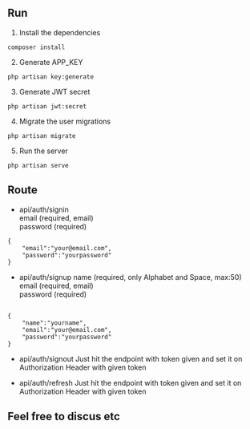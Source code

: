 ## Run
1. Install the dependencies  
```
composer install
```
2. Generate APP_KEY
```
php artisan key:generate
```
3. Generate JWT secret
```
php artisan jwt:secret
```
4. Migrate the user migrations
```
php artisan migrate
```
5. Run the server
```
php artisan serve
```

## Route
-   api/auth/signin\
email (required, email)\
password (required)
```
{
    "email":"your@email.com",
    "password":"yourpassword"
}
```
-   api/auth/signup
name (required, only Alphabet and Space, max:50)\
email (required, email)\
password (required)
```

{
    "name":"yourname",
    "email":"your@email.com",
    "password":"yourpassword"
}
```
-   api/auth/signout
Just hit the endpoint with token given and set it on Authorization Header with given token

-   api/auth/refresh
Just hit the endpoint with token given and set it on Authorization Header with given token

## Feel free to discus etc
